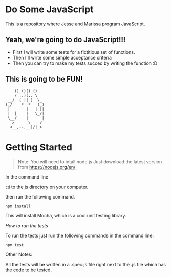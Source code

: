 # Do Some JavaScript

This is a repository where Jesse and Marissa program JavaScript.

## Yeah, we're going to do JavaScript!!!

* First I will write some tests for a fictitious set of functions.
* Then I'll write some simple acceptance criteria
* Then you can try to make my tests succed by writing the function :D

## This is going to be FUN!

```
    ()_()()_()
    / ..)(.. \
 __/  ( || )  \_
(_/    *  *   (_)
 |       |   | ||
 |  |    |   \_/|
 \__/    |      |
   >      \    /
  <__,--,__|/|_>
```

# Getting Started

> Note: You will need to intall node.js
> Just download the latest version from https://nodejs.org/en/

In the command line

`cd` to the js directory on your computer.

then run the following command.

```
npm install
```
This will install Mocha, which is a cool unit testing library. 


*How to run the tests*

To run the tests just run the following commands in the command line:

```
npm test
```

Other Notes:

All the tests will be written in a .spec.js file right next to the .js file which has the code to be tested.